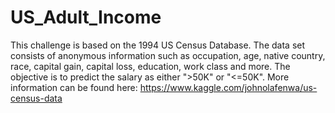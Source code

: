 # US_Adult_Income

This challenge is based on the 1994 US Census Database. The data set consists of anonymous information such as occupation, age, native country, race, capital gain, capital loss, education, work class and more. The objective is to predict the salary as either ">50K" or "<=50K". More information can be found here: https://www.kaggle.com/johnolafenwa/us-census-data 



